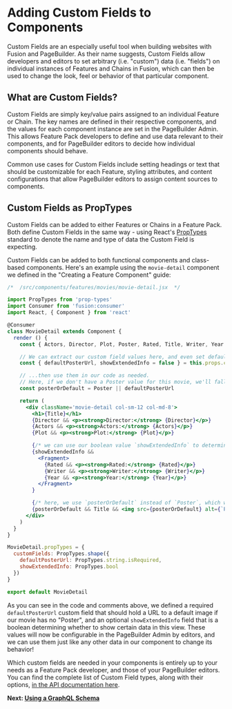 # Adding Custom Fields to Components

Custom Fields are an especially useful tool when building websites with Fusion and PageBuilder. As their name suggests, Custom Fields allow developers and editors to set arbitrary (i.e. "custom") data (i.e. "fields") on individual instances of Features and Chains in Fusion, which can then be used to change the look, feel or behavior of that particular component.

## What are Custom Fields?

Custom Fields are simply key/value pairs assigned to an individual Feature or Chain. The key names are defined in their respective components, and the values for each component instance are set in the PageBuilder Admin. This allows Feature Pack developers to define and use data relevant to their components, and for PageBuilder editors to decide how individual components should behave.

Common use cases for Custom Fields include setting headings or text that should be customizable for each Feature, styling attributes, and content configurations that allow PageBuilder editors to assign content sources to components.

## Custom Fields as PropTypes

Custom Fields can be added to either Features or Chains in a Feature Pack. Both define Custom Fields in the same way - using React's [PropTypes](https://reactjs.org/docs/typechecking-with-proptypes.html) standard to denote the name and type of data the Custom Field is expecting.

Custom Fields can be added to both functional components and class-based components. Here's an example using the `movie-detail` component we defined in the "Creating a Feature Component" guide:

```jsx
/*  /src/components/features/movies/movie-detail.jsx  */

import PropTypes from 'prop-types'
import Consumer from 'fusion:consumer'
import React, { Component } from 'react'

@Consumer
class MovieDetail extends Component {
  render () {
    const { Actors, Director, Plot, Poster, Rated, Title, Writer, Year } = this.props.globalContent

    // We can extract our custom field values here, and even set default values if desired...
    const { defaultPosterUrl, showExtendedInfo = false } = this.props.customFields

    // ...then use them in our code as needed.
    // Here, if we don't have a Poster value for this movie, we'll fall back to a default URL provided in the custom field
    const posterOrDefault = Poster || defaultPosterUrl

    return (
      <div className='movie-detail col-sm-12 col-md-8'>
        <h1>{Title}</h1>
        {Director && <p><strong>Director:</strong> {Director}</p>}
        {Actors && <p><strong>Actors:</strong> {Actors}</p>}
        {Plot && <p><strong>Plot:</strong> {Plot}</p>}

        {/* we can use our boolean value `showExtendedInfo` to determine if certain data gets displayed or not */}
        {showExtendedInfo &&
          <Fragment>
            {Rated && <p><strong>Rated:</strong> {Rated}</p>}
            {Writer && <p><strong>Writer:</strong> {Writer}</p>}
            {Year && <p><strong>Year:</strong> {Year}</p>}
          </Fragment>
        }

        {/* here, we use `posterOrDefault` instead of `Poster`, which we set above */}
        {posterOrDefault && Title && <img src={posterOrDefault} alt={`Poster for ${Title}`} />}
      </div>
    )
  }
}

MovieDetail.propTypes = {
  customFields: PropTypes.shape({
    defaultPosterUrl: PropTypes.string.isRequired,
    showExtendedInfo: PropTypes.bool
  })
}

export default MovieDetail
```

As you can see in the code and comments above, we defined a required `defaultPosterUrl` custom field that should hold a URL to a default image if our movie has no "Poster", and an optional `showExtendedInfo` field that is a boolean determining whether to show certain data in this view. These values will now be configurable in the PageBuilder Admin by editors, and we can use them just like any other data in our component to change its behavior!

<!-- TODO: add PB Admin image -->

<!-- TODO: document .tag() functionality -->


Which custom fields are needed in your components is entirely up to your needs as a Feature Pack developer, and those of your PageBuilder editors. You can find the complete list of Custom Field types, along with their options, [in the API documentation here](../api/feature-pack/components/feature.md#custom-fields).

 **Next: [Using a GraphQL Schema](./using-graphql-schema.md)**
